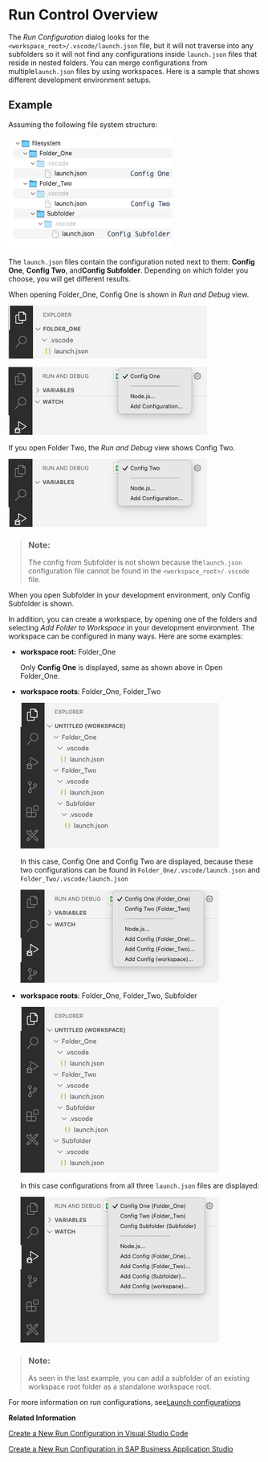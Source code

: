 <!-- loiod7f20f306af14d34999f56a536f28d47 -->

# Run Control Overview

The *Run Configuration* dialog looks for the `<workspace_root>/.vscode/launch.json` file, but it will not traverse into any subfolders so it will not find any configurations inside `launch.json` files that reside in nested folders. You can merge configurations from multiple`launch.json` files by using workspaces. Here is a sample that shows different development environment setups.



<a name="loiod7f20f306af14d34999f56a536f28d47__section_sdc_rwh_fsb"/>

## Example

Assuming the following file system structure:

![](images/RunConfig_Image1_5cfcf01.png)

The `launch.json` files contain the configuration noted next to them: **Config One**, **Config Two**, and**Config Subfolder**. Depending on which folder you choose, you will get different results.

When opening Folder\_One, Config One is shown in *Run and Debug* view.

![](images/Runconfiguration_Image2_247b086.png)

![](images/Runconfig_Image3_ad1782a.png)

If you open Folder Two, the *Run and Debug* view shows Config Two.

![](images/Runconfig_image4_7cc5305.png)

> ### Note:  
> The config from Subfolder is not shown because the`launch.json` configuration file cannot be found in the `<workspace_root>/.vscode` file.

When you open Subfolder in your development environment, only Config Subfolder is shown.

In addition, you can create a workspace, by opening one of the folders and selecting *Add Folder to Workspace* in your development environment. The workspace can be configured in many ways. Here are some examples:

-   **workspace root:** Folder\_One

    Only **Config One** is displayed, same as shown above in Open Folder\_One.

-   **workspace roots**: Folder\_One, Folder\_Two

    ![](images/Runconfig_Image5_7d410a4.png)

    In this case, Config One and Config Two are displayed, because these two configurations can be found in `Folder_One/.vscode/launch.json` and `Folder_Two/.vscode/launch.json`

    ![](images/Runconfig_Image6_7fe89a4.png)

-   **workspace roots**: Folder\_One, Folder\_Two, Subfolder

    ![](images/Runconfig_Image7_9d494db.png)

    In this case configurations from all three `launch.json` files are displayed:

    ![](images/Runconfig_Image8_40f2fe8.png)


> ### Note:  
> As seen in the last example, you can add a subfolder of an existing workspace root folder as a standalone workspace root.

For more information on run configurations, see[Launch configurations](https://code.visualstudio.com/docs/editor/debugging#_launch-configurations) 

**Related Information**  


[Create a New Run Configuration in Visual Studio Code](create-a-new-run-configuration-in-visual-studio-code-3b1f37e.md)

[Create a New Run Configuration in SAP Business Application Studio](create-a-new-run-configuration-in-sap-business-application-studio-05f2a9e.md)

